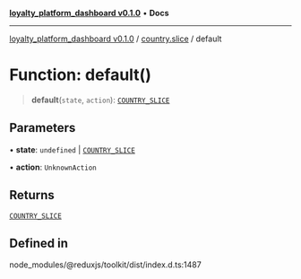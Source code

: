 [**loyalty_platform_dashboard v0.1.0**](../../README.md) • **Docs**

***

[loyalty_platform_dashboard v0.1.0](../../modules.md) / [country.slice](../README.md) / default

# Function: default()

> **default**(`state`, `action`): [`COUNTRY_SLICE`](../interfaces/COUNTRY_SLICE.md)

## Parameters

• **state**: `undefined` \| [`COUNTRY_SLICE`](../interfaces/COUNTRY_SLICE.md)

• **action**: `UnknownAction`

## Returns

[`COUNTRY_SLICE`](../interfaces/COUNTRY_SLICE.md)

## Defined in

node\_modules/@reduxjs/toolkit/dist/index.d.ts:1487
